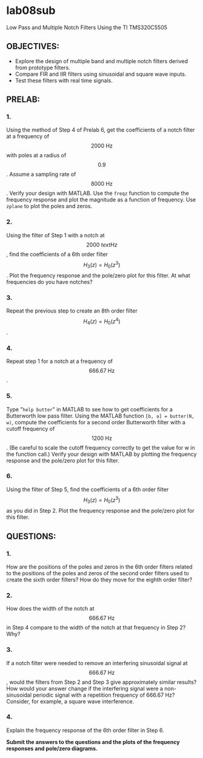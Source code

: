 # lab08sub
Low Pass and Multiple Notch Filters Using the TI TMS320C5505


## OBJECTIVES:
- Explore the design of multiple band and multiple notch filters derived from
prototype filters.
- Compare FIR and IIR filters using sinusoidal and square wave inputs. 
- Test these filters with real time signals.


## PRELAB:
### 1.
Using the method of Step 4 of Prelab 6, get the coefficients of a notch filter at a frequency of $$2000\:\text{Hz}$$ with poles at a radius of $$0.9$$. Assume a sampling rate of $$8000\:\text{Hz}$$. Verify your design with MATLAB. Use the `freqz` function to compute the frequency response and plot the magnitude as a function of frequency. Use `zplane` to plot the poles and zeros.

### 2.
Using the filter of Step 1 with a notch at $$2000\:text{Hz}$$, find the coefficients of a 6th order filter $$H_3(z)=H_0(z^3)$$. Plot the frequency response and the pole/zero plot for this filter. At what frequencies do you have notches?

### 3.
Repeat the previous step to create an 8th order filter $$H_4(z)=H_0(z^4)$$.

### 4.
Repeat step 1 for a notch at a frequency of $$666.67\:\text{Hz}$$.

### 5.
Type "`help butter`" in MATLAB to see how to get coefficients for a Butterworth low pass filter. Using the MATLAB function `[b, a] = butter(N, w)`, compute the coefficients for a second order Butterworth filter with a cutoff frequency of $$1200\:\text{Hz}$$. (Be careful to scale the cutoff frequency correctly to get the value for w in the function call.) Verify your design with MATLAB by plotting the frequency response and the pole/zero plot for this filter.

### 6. 
Using the filter of Step 5, find the coefficients of a 6th order filter $$H_3(z)=H_0(z^3)$$ as you did in Step 2. Plot the frequency response and the pole/zero plot for this filter.


## QUESTIONS:
### 1.
How are the positions of the poles and zeros in the 6th order filters related to the positions of the poles and zeros of the second order filters used to create the sixth order filters? How do they move for the eighth order filter?

### 2. 
How does the width of the notch at $$666.67\:\text{Hz}$$ in Step 4 compare to the width of the notch at that frequency in Step 2? Why?

### 3.
If a notch filter were needed to remove an interfering sinusoidal signal at $$666.67\:\text{Hz}$$, would the filters from Step 2 and Step 3 give approximately similar results? How would your answer change if the interfering signal were a non-sinusoidal periodic signal with a repetition frequency of 666.67 Hz? Consider, for example, a square wave interference.

### 4. 
Explain the frequency response of the 6th order filter in Step 6.

__Submit the answers to the questions and the plots of the frequency responses and pole/zero diagrams.__